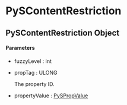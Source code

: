 # PySContentRestriction


## PySContentRestriction Object

#### Parameters

  - fuzzyLevel : int

    

  - propTag : ULONG

    The property ID\.

  - propertyValue : [PySPropValue](PySPropValue.md)

    